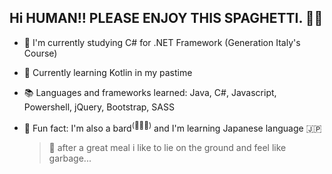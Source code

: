 ## Hi HUMAN!! PLEASE ENJOY THIS SPAGHETTI. 🍝💀

- :school: I'm currently studying C# for .NET Framework (Generation Italy's Course)
- :construction: Currently learning Kotlin in my pastime
- :books: Languages and frameworks learned: Java, C#, Javascript, Powershell, jQuery, Bootstrap, SASS
- :dizzy: Fun fact: I'm also a bard<sup>(🎸🥁🎹)</sup> and I'm learning Japanese language 🇯🇵

  > 👻 after a great meal i like to lie on the ground and feel like garbage...

<!--
**skybru/skybru** is a ✨ _special_ ✨ repository because its `README.md` (this file) appears on your GitHub profile.

Here are some ideas to get you started:

- 🔭 I’m currently working on ...
- 🌱 I’m currently learning ...
- 👯 I’m looking to collaborate on ...
- 🤔 I’m looking for help with ...
- 💬 Ask me about ...
- 📫 How to reach me: ...
- 😄 Pronouns: ...
- ⚡ Fun fact: ...
-->
